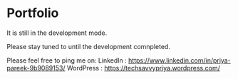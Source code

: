 # Portfolio
It is still in the development mode.

Please stay tuned to until the development comnpleted.

Please feel free to ping me on:
LinkedIn : https://www.linkedin.com/in/priya-pareek-9b9089153/
WordPress : https://techsavvypriya.wordpress.com/